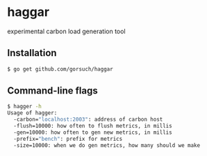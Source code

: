 haggar
======

experimental carbon load generation tool

## Installation

```sh
$ go get github.com/gorsuch/haggar
```

## Command-line flags

```sh
$ hagger -h
Usage of hagger:
  -carbon="localhost:2003": address of carbon host
  -flush=10000: how often to flush metrics, in millis
  -gen=10000: how often to gen new metrics, in millis
  -prefix="bench": prefix for metrics
  -size=10000: when we do gen metrics, how many should we make
```
